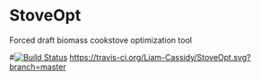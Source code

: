 # StoveOpt
Forced draft biomass cookstove optimization tool

#[![Build Status](https://travis-ci.org/Liam-Cassidy/StoveOpt.png)](https://travis-ci.org/Liam-Cassidy/StoveOpt)
https://travis-ci.org/Liam-Cassidy/StoveOpt.svg?branch=master